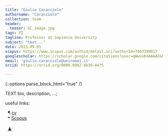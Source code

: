 ```yaml
---
title: "Giulio Caracciolo"
authorname: "Caracciolo"
collection: team
header: 
  teaser: GC_image.jpg
tags: PI
tagline: Professor at Sapienza University
subject: "text..."
date: 2013-09-01
scopus: https://www.scopus.com/authid/detail.uri?authorId=7003398017
googlescholar: https://scholar.google.com/citations?user=qWwuxK4AAAAJ&hl=it&oi=ao
email: 'giulio.caracciolo@uniroma1.it'
orcid: https://orcid.org/0000-0002-8636-4475

---
```


{::options parse_block_html="true" /}

<p align= "justify">

TEXT bio, description, ...; <br>

useful links: <br>

&nbsp;   &#182; [cv](https://lucadigiacomo51.github.io/nano_test_01.github.io/files/CV_EN_Caracciolo.pdf)<br>
&nbsp;   &#10077; [Scopus](https://www.scopus.com/authid/detail.uri?authorId=7003398017)<br>
&nbsp; <br>
&nbsp;   [&#x265F;](https://lichess.org/@/Ivanchliuk)<br>
